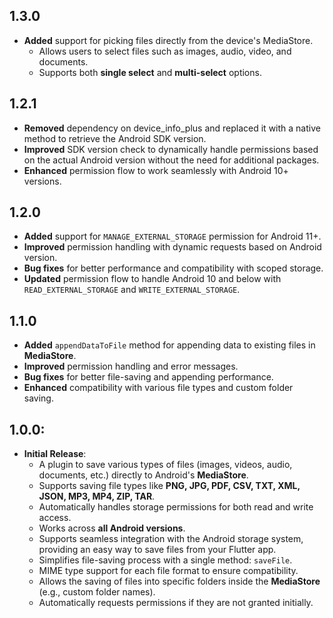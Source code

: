 ## 1.3.0

* **Added** support for picking files directly from the device's MediaStore.
  - Allows users to select files such as images, audio, video, and documents.
  - Supports both **single select** and **multi-select** options.

## 1.2.1

* **Removed** dependency on device_info_plus and replaced it with a native method to retrieve the Android SDK version.
* **Improved** SDK version check to dynamically handle permissions based on the actual Android version without the need for additional packages.
* **Enhanced** permission flow to work seamlessly with Android 10+ versions.

## 1.2.0

* **Added** support for `MANAGE_EXTERNAL_STORAGE` permission for Android 11+.
* **Improved** permission handling with dynamic requests based on Android version.
* **Bug fixes** for better performance and compatibility with scoped storage.
* **Updated** permission flow to handle Android 10 and below with `READ_EXTERNAL_STORAGE` and `WRITE_EXTERNAL_STORAGE`.


## 1.1.0

* **Added** `appendDataToFile` method for appending data to existing files in **MediaStore**.
* **Improved** permission handling and error messages.
* **Bug fixes** for better file-saving and appending performance.
* **Enhanced** compatibility with various file types and custom folder saving.

## 1.0.0:

* **Initial Release**:
  - A plugin to save various types of files (images, videos, audio, documents, etc.) directly to Android's **MediaStore**.
  - Supports saving file types like **PNG, JPG, PDF, CSV, TXT, XML, JSON, MP3, MP4, ZIP, TAR**.
  - Automatically handles storage permissions for both read and write access.
  - Works across **all Android versions**.
  - Supports seamless integration with the Android storage system, providing an easy way to save files from your Flutter app.
  - Simplifies file-saving process with a single method: `saveFile`.
  - MIME type support for each file format to ensure compatibility.
  - Allows the saving of files into specific folders inside the **MediaStore** (e.g., custom folder names).
  - Automatically requests permissions if they are not granted initially.